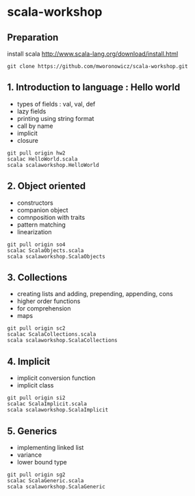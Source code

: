 # scala-workshop

## Preparation

install scala  http://www.scala-lang.org/download/install.html
```
git clone https://github.com/mworonowicz/scala-workshop.git
```

## 1. Introduction to language : Hello world
- types of fields : val, val, def
- lazy fields
- printing using string format 
- call by name
- implicit
- closure

```
git pull origin hw2
scalac HelloWorld.scala
scala scalaworkshop.HelloWorld
```

## 2. Object oriented
- constructors
- companion object
- comnposition with traits
- pattern matching
- linearization

``` 
git pull origin so4
scalac ScalaObjects.scala
scala scalaworkshop.ScalaObjects
```

## 3. Collections
- creating lists and adding, prepending, appending, cons
- higher order functions
- for comprehension
- maps

```
git pull origin sc2
scalac ScalaCollections.scala
scala scalaworkshop.ScalaCollections
```

## 4. Implicit
- implicit conversion function
- implicit class

```
git pull origin si2
scalac ScalaImplicit.scala
scala scalaworkshop.ScalaImplicit
```

## 5. Generics
- implementing linked list
- variance
- lower bound type

```
git pull origin sg2
scalac ScalaGeneric.scala
scala scalaworkshop.ScalaGeneric
```
